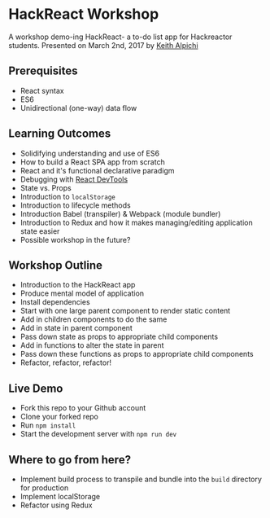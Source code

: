 # HackReact Workshop

A workshop demo-ing HackReact- a to-do list app for Hackreactor students. Presented on March 2nd, 2017 by [Keith Alpichi](https://www.linkedin.com/in/keithalpichi/)

## Prerequisites
- React syntax
- ES6
- Unidirectional (one-way) data flow

## Learning Outcomes
- Solidifying understanding and use of ES6
- How to build a React SPA app from scratch
- React and it's functional declarative paradigm
- Debugging with [React DevTools](https://github.com/facebook/react-devtools)
- State vs. Props
- Introduction to `localStorage`
- Introduction to lifecycle methods
- Introduction Babel (transpiler) & Webpack (module bundler)
- Introduction to Redux and how it makes managing/editing application state easier
 - Possible workshop in the future?

## Workshop Outline
- Introduction to the HackReact app
- Produce mental model of application
- Install dependencies
- Start with one large parent component to render static content
- Add in children components to do the same
- Add in state in parent component
- Pass down state as props to appropriate child components
- Add in functions to alter the state in parent
- Pass down these functions as props to appropriate child components
- Refactor, refactor, refactor!

## Live Demo
- Fork this repo to your Github account
- Clone your forked repo
- Run `npm install`
- Start the development server with `npm run dev`

## Where to go from here?
- Implement build process to transpile and bundle into the `build` directory for production
- Implement localStorage
- Refactor using Redux
